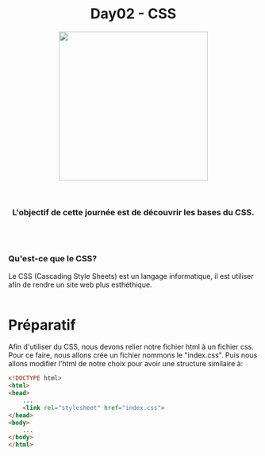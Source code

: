 <h1 align="center">
    Day02 - CSS
</h1>

<p align="center">
    <img width="300" height="300" src="https://s2.qwant.com/thumbr/0x0/6/2/84efd315985778bffd98c84c8fc4ce7d8b037680303792ec80e9fabb5b8370/css31600.png?u=https%3A%2F%2Fmaxcdn.icons8.com%2FShare%2Ficon%2FLogos%2Fcss31600.png&q=0&b=1&p=0&a=1">
</p>
<br>

<h3 align="center">
    L'objectif de cette journée est de découvrir les bases du CSS.
</h3>
<br><br>

### **Qu'est-ce que le CSS?**

Le CSS (Cascading Style Sheets) est un langage informatique, il est utiliser afin de rendre un site web plus esthéthique. <br><br>

# **Préparatif**

Afin d'utiliser du CSS, nous devons relier notre fichier html à un fichier css. Pour ce faire, nous allons crée un fichier nommons le "index.css". Puis nous allons modifier l'html de notre choix pour avoir une structure similaire à:

```html
<!DOCTYPE html>
<html>
<head>
    ...
    <link rel="stylesheet" href="index.css">
</head>
<body>
    ...
</body>
</html>
```